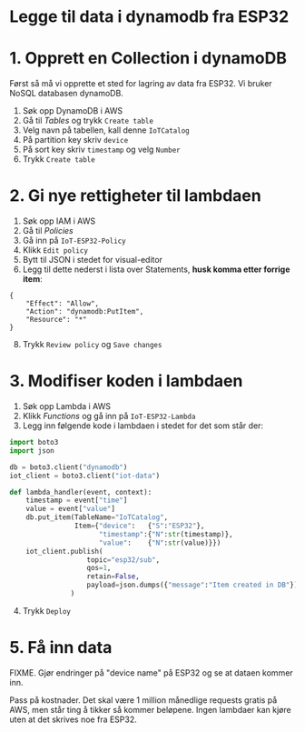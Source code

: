 # Legge til data i dynamodb fra ESP32

# 1. Opprett en Collection i dynamoDB

Først så må vi opprette et sted for lagring av data fra ESP32. Vi bruker NoSQL databasen dynamoDB. 

1. Søk opp DynamoDB i AWS
2. Gå til *Tables* og trykk `Create table`
3. Velg navn på tabellen, kall denne `IoTCatalog`
4. På partition key skriv `device`
5. På sort key skriv `timestamp` og velg `Number`
6. Trykk `Create table`

# 2. Gi nye rettigheter til lambdaen

1. Søk opp IAM i AWS
2. Gå til *Policies*
3. Gå inn på `IoT-ESP32-Policy`
4. Klikk `Edit policy`
5. Bytt til JSON i stedet for visual-editor
6. Legg til dette nederst i lista over Statements, **husk komma etter forrige item**:

```
{
    "Effect": "Allow",
    "Action": "dynamodb:PutItem",
    "Resource": "*"
}
```

8. Trykk `Review policy` og `Save changes`

# 3. Modifiser koden i lambdaen

1. Søk opp Lambda i AWS
2. Klikk *Functions* og gå inn på `IoT-ESP32-Lambda`
3. Legg inn følgende kode i lambdaen i stedet for det som står der:

```python
import boto3
import json

db = boto3.client("dynamodb")
iot_client = boto3.client("iot-data")

def lambda_handler(event, context):
    timestamp = event["time"]
    value = event["value"]
    db.put_item(TableName="IoTCatalog",
                Item={"device":   {"S":"ESP32"},
                      "timestamp":{"N":str(timestamp)},
                      "value":    {"N":str(value)}})
    iot_client.publish(
                   topic="esp32/sub",
                   qos=1,
                   retain=False,
                   payload=json.dumps({"message":"Item created in DB"})
               )
```
4. Trykk `Deploy`

# 5. Få inn data

FIXME.  Gjør endringer på "device name" på ESP32 og se at dataen kommer inn.

Pass på kostnader. Det skal være 1 million månedlige requests gratis på AWS, men står ting å tikker
så kommer beløpene. Ingen lambdaer kan kjøre uten at det skrives noe fra ESP32.

